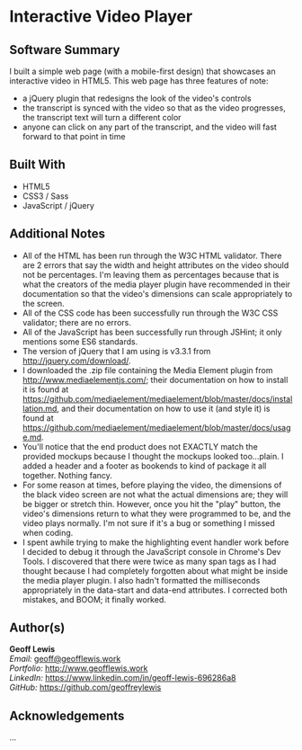 # Interactive Video Player

## Software Summary

I built a simple web page (with a mobile-first design) that showcases an interactive video in HTML5.  This web page has three features of note:
* a jQuery plugin that redesigns the look of the video's controls
* the transcript is synced with the video so that as the video progresses, the transcript text will turn a different color
* anyone can click on any part of the transcript, and the video will fast forward to that point in time

## Built With

* HTML5
* CSS3 / Sass
* JavaScript / jQuery

## Additional Notes

* All of the HTML has been run through the W3C HTML validator.  There are 2 errors that say the width and height attributes on the video should not be percentages.  I'm leaving them as percentages because that is what the creators of the media player plugin have recommended in their documentation so that the video's dimensions can scale appropriately to the screen.
* All of the CSS code has been successfully run through the W3C CSS validator; there are no errors.
* All of the JavaScript has been successfully run through JSHint; it only mentions some ES6 standards.
* The version of jQuery that I am using is v3.3.1 from http://jquery.com/download/.
* I downloaded the .zip file containing the Media Element plugin from http://www.mediaelementjs.com/; their documentation on how to install it is found at https://github.com/mediaelement/mediaelement/blob/master/docs/installation.md, and their documentation on how to use it (and style it) is found at https://github.com/mediaelement/mediaelement/blob/master/docs/usage.md.
* You'll notice that the end product does not EXACTLY match the provided mockups because I thought the mockups looked too...plain.  I added a header and a footer as bookends to kind of package it all together.  Nothing fancy.
* For some reason at times, before playing the video, the dimensions of the black video screen are not what the actual dimensions are; they will be bigger or stretch thin.  However, once you hit the "play" button, the video's dimensions return to what they were programmed to be, and the video plays normally.  I'm not sure if it's a bug or something I missed when coding.
* I spent awhile trying to make the highlighting event handler work before I decided to debug it through the JavaScript console in Chrome's Dev Tools.  I discovered that there were twice as many span tags as I had thought because I had completely forgotten about what might be inside the media player plugin.  I also hadn't formatted the milliseconds appropriately in the data-start and data-end attributes.  I corrected both mistakes, and BOOM; it finally worked.

## Author(s)

**Geoff Lewis**  
*Email:* geoff@geofflewis.work  
*Portfolio:* http://www.geofflewis.work  
*LinkedIn:* https://www.linkedin.com/in/geoff-lewis-696286a8  
*GitHub:* https://github.com/geoffreylewis

## Acknowledgements

...
